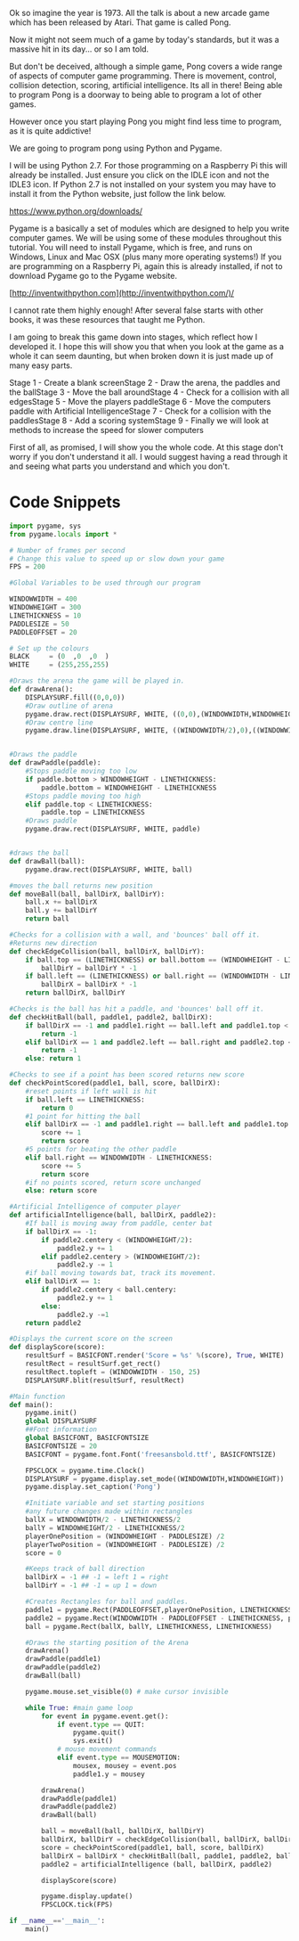 Ok so imagine the year is 1973. All the talk is about a new arcade game which has been released by Atari. That game is called Pong.



  Now it might not seem much of a game by today's standards, but it was a massive hit in its day... or so I am told.

But don't be deceived, although a simple game, Pong covers a wide range of aspects of computer game programming. There is movement, control, collision detection, scoring, artificial intelligence. Its all in there!
    Being able to program Pong is a doorway to being able to program a lot of other games.

However once you start playing Pong you might find less time to program, as it is quite addictive!

We are going to program pong using Python and Pygame.

I will be using Python 2.7. For those programming on a Raspberry Pi this will already be installed. Just ensure you click on the IDLE icon and not the IDLE3 icon. If Python 2.7 is not installed on your system you may have to install it from the Python website, just follow the link below.  

https://www.python.org/downloads/



Pygame is a basically a set of modules which are designed to help you write computer games. We will be using some of these modules throughout this tutorial. You will need to install Pygame, which is free, and runs on Windows, Linux and Mac OSX (plus many more operating systems!)
If you are programming on a Raspberry Pi, again this is already installed, if not to download Pygame go to the Pygame website.



[http://inventwithpython.com](http://inventwithpython.com/)/


I cannot rate them highly enough! After several false starts with other books, it was these resources that taught me Python.

I am going to break this game down into stages, which reflect how I developed it. I hope this will show you that when you look at the game as a whole it can seem daunting, but when broken down it is just made up of many easy parts.

Stage 1 - Create a blank screenStage 2 - Draw the arena, the paddles and the ballStage 3 - Move the ball aroundStage 4 - Check for a collision with all edgesStage 5 - Move the players paddleStage 6 - Move the computers paddle with Artificial IntelligenceStage 7 - Check for a collision with the paddlesStage 8 - Add a scoring systemStage 9 - Finally we will look at methods to increase the speed for slower computers

First of all, as promised, I will show you the whole code. At this stage don't worry if you don't understand it all. I would suggest having a read through it and seeing what parts you understand and which you don't.

# Code Snippets

```python
import pygame, sys
from pygame.locals import *

# Number of frames per second
# Change this value to speed up or slow down your game
FPS = 200

#Global Variables to be used through our program

WINDOWWIDTH = 400
WINDOWHEIGHT = 300
LINETHICKNESS = 10
PADDLESIZE = 50
PADDLEOFFSET = 20

# Set up the colours
BLACK     = (0  ,0  ,0  )
WHITE     = (255,255,255)

#Draws the arena the game will be played in. 
def drawArena():
    DISPLAYSURF.fill((0,0,0))
    #Draw outline of arena
    pygame.draw.rect(DISPLAYSURF, WHITE, ((0,0),(WINDOWWIDTH,WINDOWHEIGHT)), LINETHICKNESS*2)
    #Draw centre line
    pygame.draw.line(DISPLAYSURF, WHITE, ((WINDOWWIDTH/2),0),((WINDOWWIDTH/2),WINDOWHEIGHT), (LINETHICKNESS/4))


#Draws the paddle
def drawPaddle(paddle):
    #Stops paddle moving too low
    if paddle.bottom > WINDOWHEIGHT - LINETHICKNESS:
        paddle.bottom = WINDOWHEIGHT - LINETHICKNESS
    #Stops paddle moving too high
    elif paddle.top < LINETHICKNESS:
        paddle.top = LINETHICKNESS
    #Draws paddle
    pygame.draw.rect(DISPLAYSURF, WHITE, paddle)


#draws the ball
def drawBall(ball):
    pygame.draw.rect(DISPLAYSURF, WHITE, ball)

#moves the ball returns new position
def moveBall(ball, ballDirX, ballDirY):
    ball.x += ballDirX
    ball.y += ballDirY
    return ball

#Checks for a collision with a wall, and 'bounces' ball off it.
#Returns new direction
def checkEdgeCollision(ball, ballDirX, ballDirY):
    if ball.top == (LINETHICKNESS) or ball.bottom == (WINDOWHEIGHT - LINETHICKNESS):
        ballDirY = ballDirY * -1
    if ball.left == (LINETHICKNESS) or ball.right == (WINDOWWIDTH - LINETHICKNESS):
        ballDirX = ballDirX * -1
    return ballDirX, ballDirY

#Checks is the ball has hit a paddle, and 'bounces' ball off it.     
def checkHitBall(ball, paddle1, paddle2, ballDirX):
    if ballDirX == -1 and paddle1.right == ball.left and paddle1.top < ball.top and paddle1.bottom > ball.bottom:
        return -1
    elif ballDirX == 1 and paddle2.left == ball.right and paddle2.top < ball.top and paddle2.bottom > ball.bottom:
        return -1
    else: return 1

#Checks to see if a point has been scored returns new score
def checkPointScored(paddle1, ball, score, ballDirX):
    #reset points if left wall is hit
    if ball.left == LINETHICKNESS: 
        return 0
    #1 point for hitting the ball
    elif ballDirX == -1 and paddle1.right == ball.left and paddle1.top < ball.top and paddle1.bottom > ball.bottom:
        score += 1
        return score
    #5 points for beating the other paddle
    elif ball.right == WINDOWWIDTH - LINETHICKNESS:
        score += 5
        return score
    #if no points scored, return score unchanged
    else: return score

#Artificial Intelligence of computer player 
def artificialIntelligence(ball, ballDirX, paddle2):
    #If ball is moving away from paddle, center bat
    if ballDirX == -1:
        if paddle2.centery < (WINDOWHEIGHT/2):
            paddle2.y += 1
        elif paddle2.centery > (WINDOWHEIGHT/2):
            paddle2.y -= 1
    #if ball moving towards bat, track its movement. 
    elif ballDirX == 1:
        if paddle2.centery < ball.centery:
            paddle2.y += 1
        else:
            paddle2.y -=1
    return paddle2

#Displays the current score on the screen
def displayScore(score):
    resultSurf = BASICFONT.render('Score = %s' %(score), True, WHITE)
    resultRect = resultSurf.get_rect()
    resultRect.topleft = (WINDOWWIDTH - 150, 25)
    DISPLAYSURF.blit(resultSurf, resultRect)

#Main function
def main():
    pygame.init()
    global DISPLAYSURF
    ##Font information
    global BASICFONT, BASICFONTSIZE
    BASICFONTSIZE = 20
    BASICFONT = pygame.font.Font('freesansbold.ttf', BASICFONTSIZE)

    FPSCLOCK = pygame.time.Clock()
    DISPLAYSURF = pygame.display.set_mode((WINDOWWIDTH,WINDOWHEIGHT)) 
    pygame.display.set_caption('Pong')

    #Initiate variable and set starting positions
    #any future changes made within rectangles
    ballX = WINDOWWIDTH/2 - LINETHICKNESS/2
    ballY = WINDOWHEIGHT/2 - LINETHICKNESS/2
    playerOnePosition = (WINDOWHEIGHT - PADDLESIZE) /2
    playerTwoPosition = (WINDOWHEIGHT - PADDLESIZE) /2
    score = 0

    #Keeps track of ball direction
    ballDirX = -1 ## -1 = left 1 = right
    ballDirY = -1 ## -1 = up 1 = down

    #Creates Rectangles for ball and paddles.
    paddle1 = pygame.Rect(PADDLEOFFSET,playerOnePosition, LINETHICKNESS,PADDLESIZE)
    paddle2 = pygame.Rect(WINDOWWIDTH - PADDLEOFFSET - LINETHICKNESS, playerTwoPosition, LINETHICKNESS,PADDLESIZE)
    ball = pygame.Rect(ballX, ballY, LINETHICKNESS, LINETHICKNESS)

    #Draws the starting position of the Arena
    drawArena()
    drawPaddle(paddle1)
    drawPaddle(paddle2)
    drawBall(ball)

    pygame.mouse.set_visible(0) # make cursor invisible

    while True: #main game loop
        for event in pygame.event.get():
            if event.type == QUIT:
                pygame.quit()
                sys.exit()
            # mouse movement commands
            elif event.type == MOUSEMOTION:
                mousex, mousey = event.pos
                paddle1.y = mousey

        drawArena()
        drawPaddle(paddle1)
        drawPaddle(paddle2)
        drawBall(ball)

        ball = moveBall(ball, ballDirX, ballDirY)
        ballDirX, ballDirY = checkEdgeCollision(ball, ballDirX, ballDirY)
        score = checkPointScored(paddle1, ball, score, ballDirX)
        ballDirX = ballDirX * checkHitBall(ball, paddle1, paddle2, ballDirX)
        paddle2 = artificialIntelligence (ball, ballDirX, paddle2)

        displayScore(score)

        pygame.display.update()
        FPSCLOCK.tick(FPS)

if __name__=='__main__':
    main()
```

